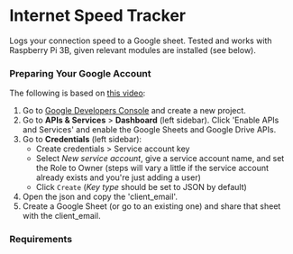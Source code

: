 # Internet Speed Tracker
Logs your connection speed to a Google sheet. 
Tested and works with Raspberry Pi 3B, given relevant modules are installed (see below).

### Preparing Your Google Account
The following is based on [this video](https://www.youtube.com/watch?v=7I2s81TsCnc):

1. Go to [Google Developers Console](https://console.developers.google.com/cloud-resource-manager) and create a new project.
2. Go to **APIs & Services** > **Dashboard** (left sidebar). Click 'Enable APIs and Services' and enable the Google Sheets and Google Drive APIs.
3. Go to **Credentials** (left sidebar):
   + Create credentials > Service account key
   + Select _New service account_, give a service account name, and set the Role to Owner (steps will vary a little if the service account already exists and you're just adding a user)
   + Click `Create` (_Key type_ should be set to JSON by default)
4. Open the json and copy the 'client_email'.
5. Create a Google Sheet (or go to an existing one) and share that sheet with the client_email.


### Requirements
